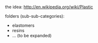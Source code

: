the idea: http://en.wikipedia.org/wiki/Plastic

folders (sub-sub-categories):

- elastomers
- resins
- ... (to be expanded)
